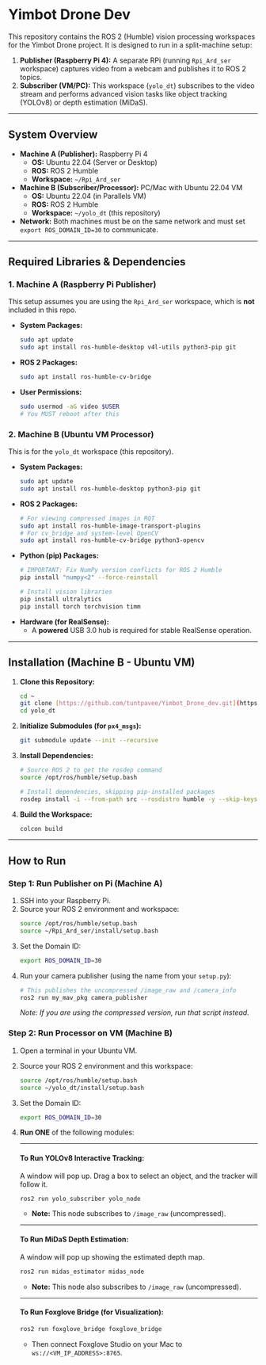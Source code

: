 # Yimbot Drone Dev

This repository contains the ROS 2 (Humble) vision processing workspaces for the Yimbot Drone project. It is designed to run in a split-machine setup:

1.  **Publisher (Raspberry Pi 4):** A separate RPi (running `Rpi_Ard_ser` workspace) captures video from a webcam and publishes it to ROS 2 topics.
2.  **Subscriber (VM/PC):** This workspace (`yolo_dt`) subscribes to the video stream and performs advanced vision tasks like object tracking (YOLOv8) or depth estimation (MiDaS).

---

## System Overview

* **Machine A (Publisher):** Raspberry Pi 4
    * **OS:** Ubuntu 22.04 (Server or Desktop)
    * **ROS:** ROS 2 Humble
    * **Workspace:** `~/Rpi_Ard_ser`
* **Machine B (Subscriber/Processor):** PC/Mac with Ubuntu 22.04 VM
    * **OS:** Ubuntu 22.04 (in Parallels VM)
    * **ROS:** ROS 2 Humble
    * **Workspace:** `~/yolo_dt` (this repository)
* **Network:** Both machines must be on the same network and must set `export ROS_DOMAIN_ID=30` to communicate.

---

## Required Libraries & Dependencies

### 1. Machine A (Raspberry Pi Publisher)

This setup assumes you are using the `Rpi_Ard_ser` workspace, which is **not** included in this repo.

* **System Packages:**
    ```bash
    sudo apt update
    sudo apt install ros-humble-desktop v4l-utils python3-pip git
    ```
* **ROS 2 Packages:**
    ```bash
    sudo apt install ros-humble-cv-bridge
    ```
* **User Permissions:**
    ```bash
    sudo usermod -aG video $USER
    # You MUST reboot after this
    ```

### 2. Machine B (Ubuntu VM Processor)

This is for the `yolo_dt` workspace (this repository).

* **System Packages:**
    ```bash
    sudo apt update
    sudo apt install ros-humble-desktop python3-pip git
    ```
* **ROS 2 Packages:**
    ```bash
    # For viewing compressed images in RQT
    sudo apt install ros-humble-image-transport-plugins
    # For cv_bridge and system-level OpenCV
    sudo apt install ros-humble-cv-bridge python3-opencv 
    ```
* **Python (pip) Packages:**
    ```bash
    # IMPORTANT: Fix NumPy version conflicts for ROS 2 Humble
    pip install "numpy<2" --force-reinstall
    
    # Install vision libraries
    pip install ultralytics
    pip install torch torchvision timm
    ```
* **Hardware (for RealSense):**
    * A **powered** USB 3.0 hub is required for stable RealSense operation.

---

## Installation (Machine B - Ubuntu VM)

1.  **Clone this Repository:**
    ```bash
    cd ~
    git clone [https://github.com/tuntpavee/Yimbot_Drone_dev.git](https://github.com/tuntpavee/Yimbot_Drone_dev.git) yolo_dt
    cd yolo_dt
    ```

2.  **Initialize Submodules (for `px4_msgs`):**
    ```bash
    git submodule update --init --recursive
    ```

3.  **Install Dependencies:**
    ```bash
    # Source ROS 2 to get the rosdep command
    source /opt/ros/humble/setup.bash
    
    # Install dependencies, skipping pip-installed packages
    rosdep install -i --from-path src --rosdistro humble -y --skip-keys "opencv-python ultralytics"
    ```

4.  **Build the Workspace:**
    ```bash
    colcon build
    ```

---

## How to Run

### Step 1: Run Publisher on Pi (Machine A)

1.  SSH into your Raspberry Pi.
2.  Source your ROS 2 environment and workspace:
    ```bash
    source /opt/ros/humble/setup.bash
    source ~/Rpi_Ard_ser/install/setup.bash
    ```
3.  Set the Domain ID:
    ```bash
    export ROS_DOMAIN_ID=30
    ```
4.  Run your camera publisher (using the name from your `setup.py`):
    ```bash
    # This publishes the uncompressed /image_raw and /camera_info
    ros2 run my_mav_pkg camera_publisher 
    ```
    *Note: If you are using the compressed version, run that script instead.*

### Step 2: Run Processor on VM (Machine B)

1.  Open a terminal in your Ubuntu VM.
2.  Source your ROS 2 environment and this workspace:
    ```bash
    source /opt/ros/humble/setup.bash
    source ~/yolo_dt/install/setup.bash
    ```
3.  Set the Domain ID:
    ```bash
    export ROS_DOMAIN_ID=30
    ```
4.  **Run ONE** of the following modules:

    ---
    #### To Run YOLOv8 Interactive Tracking:
    A window will pop up. Drag a box to select an object, and the tracker will follow it.
    ```bash
    ros2 run yolo_subscriber yolo_node
    ```
    * **Note:** This node subscribes to `/image_raw` (uncompressed).

    ---
    #### To Run MiDaS Depth Estimation:
    A window will pop up showing the estimated depth map.
    ```bash
    ros2 run midas_estimator midas_node
    ```
    * **Note:** This node also subscribes to `/image_raw` (uncompressed).

    ---
    #### To Run Foxglove Bridge (for Visualization):
    ```bash
    ros2 run foxglove_bridge foxglove_bridge
    ```
    * Then connect Foxglove Studio on your Mac to `ws://<VM_IP_ADDRESS>:8765`.
